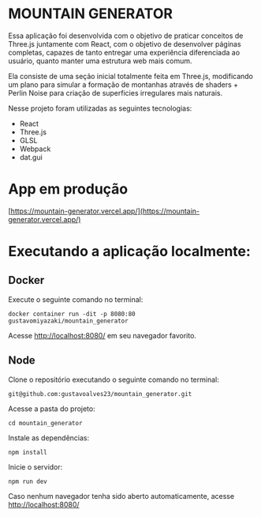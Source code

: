 # MOUNTAIN GENERATOR

Essa aplicação foi desenvolvida com o  objetivo de praticar conceitos de Three.js juntamente com React, com o objetivo de desenvolver páginas completas, capazes de tanto entregar uma experiência diferenciada ao usuário, quanto manter uma estrutura web mais comum.

Ela consiste de uma seção inicial totalmente feita em Three.js, modificando um plano para simular a formação de montanhas através de shaders + Perlin Noise para criação de superficies irregulares mais naturais.

Nesse projeto foram utilizadas as seguintes tecnologias:

- React
- Three.js
- GLSL
- Webpack
- dat.gui

# App em produção

[https://mountain-generator.vercel.app/](https://mountain-generator.vercel.app/)

# Executando a aplicação localmente:

## Docker

Execute o seguinte comando no terminal:

`docker container run -dit -p 8080:80 gustavomiyazaki/mountain_generator`

Acesse [http://localhost:8080/](http://localhost:8080/) em seu navegador favorito.

## Node

Clone o repositório executando o seguinte comando no terminal:

`git@github.com:gustavoalves23/mountain_generator.git`

Acesse a pasta do projeto:

`cd mountain_generator`

Instale as dependências:

`npm install`

Inicie o servidor:

`npm run dev`

Caso nenhum navegador tenha sido aberto automaticamente, acesse [http://localhost:8080/](http://localhost:8080/)

